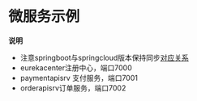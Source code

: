 # 微服务示例

**说明**

* 注意springboot与springcloud版本保持同步[对应关系](https://spring.io/projects/spring-cloud#learn "对应关系")
* eurekacenter注册中心，端口7000
* paymentapisrv 支付服务，端口7001
* orderapisrv订单服务，端口7002